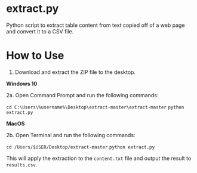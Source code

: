 extract.py
==========

Python script to extract table content from text copied off of a web page and convert it to a CSV file.

How to Use
==========

1. Download and extract the ZIP file to the desktop.

**Windows 10**

2a. Open Command Prompt and run the following commands:

   `cd C:\Users\%username%\Desktop\extract-master\extract-master`
   `python extract.py`

**MacOS**

2b. Open Terminal and run the following commands:

   `cd /Users/$USER/Desktop/extract-master`
   `python extract.py`

This will apply the extraction to the `content.txt` file and output the result to `results.csv`.
